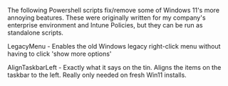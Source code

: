 The following Powershell scripts fix/remove some of Windows 11's more annoying beatures.  These were originally written for my company's enterprise environment and Intune Policies, but they can be run as standalone scripts.

LegacyMenu - Enables the old Windows legacy right-click menu without having to click 'show more options'

AlignTaskbarLeft - Exactly what it says on the tin.  Aligns the items on the taskbar to the left.  Really only needed on fresh Win11 installs.
